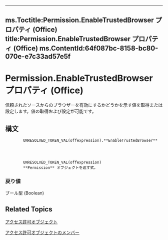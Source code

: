 

---
ms.Toctitle:Permission.EnableTrustedBrowser プロパティ (Office)
title:Permission.EnableTrustedBrowser プロパティ (Office)
ms.ContentId:64f087bc-8158-bc80-070e-e7c33ad57e5f
---
# Permission.EnableTrustedBrowser プロパティ (Office)




信頼されたソースからのブラウザーを有効にするかどうかを示す値を取得または設定します。値の取得および設定が可能です。

## 構文

            UNRESOLVED_TOKEN_VAL(offexpression).**EnableTrustedBrowser**




            UNRESOLVED_TOKEN_VAL(offexpression)
            **Permission** オブジェクトを返す式。

### 戻り値
ブール型 (Boolean)





## Related Topics

[アクセス許可オブジェクト](4bdf7058-d4ba-0bd4-c5cd-141d67245ced.md)

[アクセス許可オブジェクトのメンバー](75614d24-cd47-ef9b-aba5-112206daa358.md)




